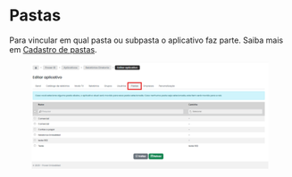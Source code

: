 # Pastas

Para vincular em qual pasta ou subpasta o aplicativo faz parte. Saiba mais em [Cadastro de pastas](../pastas.md).

<figure><img src="../../.gitbook/assets/Pastas.png" alt=""><figcaption></figcaption></figure>
